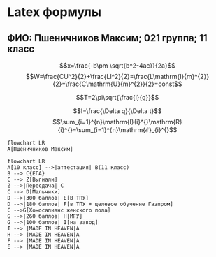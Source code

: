 # Latex формулы
## ФИО: Пшеничников Максим; 021 группа; 11 класс

$$x=\frac{-b\pm \sqrt{b^2-4ac}}{2a}$$
$$W=\frac{CU^2}{2}+\frac{LI^2}{2}=\frac{L\mathrm{I}{m}^{2}}{2}=\frac{C\mathrm{U}{m}^{2}}{2}=const$$

$$T=2\pi\sqrt{\frac{l}{g}}$$

$$I=\frac{\Delta q}{\Delta t}$$
$$\sum_{i=1}^{n}\mathrm{I}{i}^{}\mathrm{R}{i}^{}=\sum_{i=1}^{n}\mathrm{ℰ}_{i}^{}$$

```mermaid
flowchart LR
A[Пшеничников Максим]
```

```mermaid
flowchart LR
A[10 класс] -->|аттестация| B(11 класс)
B --> C{ЕГА}
C --> Z[Выгнали]
Z -->|Пересдача| C
C --> D[Мальчики]
D -->|300 баллов| E[В ТПУ]
D -->|180 баллов| F[в ТПУ + целевое обучение Газпром]
C -->G[Хомосапианс женского пола]
G -->|260 баллов| H[МГУ]
G -->|100 баллов| I[на завод]
I --> |MADE IN HEAVEN|A
H --> |MADE IN HEAVEN|A
F --> |MADE IN HEAVEN|A
E --> |MADE IN HEAVEN|A
```
